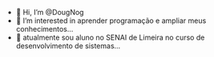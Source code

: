 - 👋 Hi, I’m @DougNog
- 👀 I’m interested in aprender programação e ampliar meus conhecimentos...
- 🌱 atualmente sou aluno no SENAI de Limeira no curso de desenvolvimento de sistemas...
<!---
DougNog/DougNog is a ✨ special ✨ repository because its `README.md` (this file) appears on your GitHub profile.
You can click the Preview link to take a look at your changes.
--->
